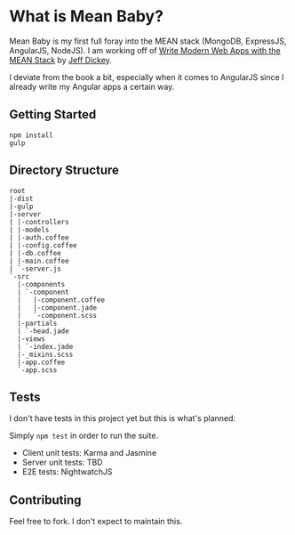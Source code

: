 What is Mean Baby?
==================

Mean Baby is my first full foray into the MEAN stack (MongoDB, ExpressJS, AngularJS, NodeJS). I am working off of [Write Modern Web Apps with the MEAN Stack](http://www.amazon.com/Write-Modern-Apps-MEAN-Stack/dp/0133930157) by [Jeff Dickey](https://twitter.com/dickeyxxx).

I deviate from the book a bit, especially when it comes to AngularJS since I already write my Angular apps a certain way.

Getting Started
---------------

    npm install
    gulp

Directory Structure
-------------------

    root
    |-dist
    |-gulp
    |-server
    | |-controllers
    | |-models
    | |-auth.coffee
    | |-config.coffee
    | |-db.coffee
    | |-main.coffee
    | `-server.js
    `-src
      |-components
      | `-component
      |   |-component.coffee
      |   |-component.jade
      |   `-component.scss
      |-partials
      | `-head.jade
      |-views
      | `-index.jade
      |-_mixins.scss
      |-app.coffee
      `-app.scss

Tests
-----

I don't have tests in this project yet but this is what's planned:

Simply ```npm test``` in order to run the suite.

* Client unit tests: Karma and Jasmine
* Server unit tests: TBD
* E2E tests: NightwatchJS

Contributing
------------

Feel free to fork. I don't expect to maintain this.
